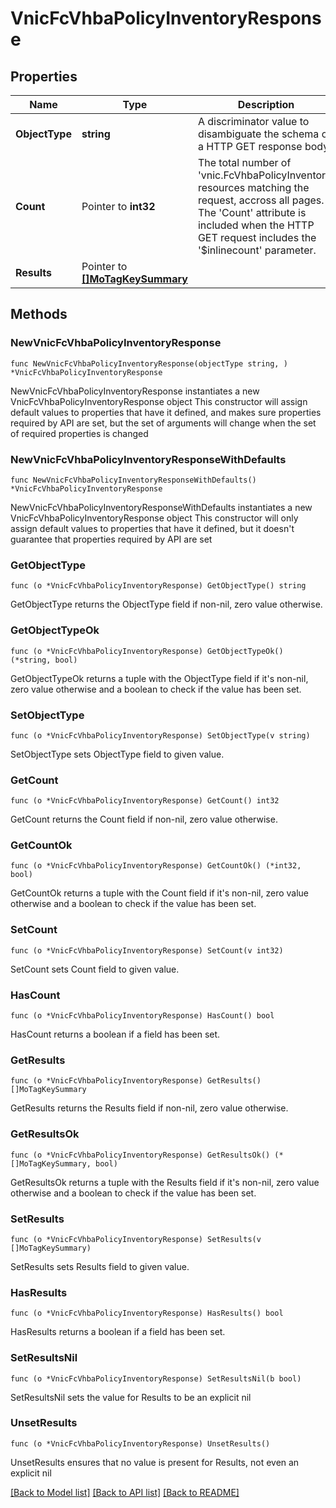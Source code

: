 # VnicFcVhbaPolicyInventoryResponse

## Properties

Name | Type | Description | Notes
------------ | ------------- | ------------- | -------------
**ObjectType** | **string** | A discriminator value to disambiguate the schema of a HTTP GET response body. | 
**Count** | Pointer to **int32** | The total number of &#39;vnic.FcVhbaPolicyInventory&#39; resources matching the request, accross all pages. The &#39;Count&#39; attribute is included when the HTTP GET request includes the &#39;$inlinecount&#39; parameter. | [optional] 
**Results** | Pointer to [**[]MoTagKeySummary**](MoTagKeySummary.md) |  | [optional] 

## Methods

### NewVnicFcVhbaPolicyInventoryResponse

`func NewVnicFcVhbaPolicyInventoryResponse(objectType string, ) *VnicFcVhbaPolicyInventoryResponse`

NewVnicFcVhbaPolicyInventoryResponse instantiates a new VnicFcVhbaPolicyInventoryResponse object
This constructor will assign default values to properties that have it defined,
and makes sure properties required by API are set, but the set of arguments
will change when the set of required properties is changed

### NewVnicFcVhbaPolicyInventoryResponseWithDefaults

`func NewVnicFcVhbaPolicyInventoryResponseWithDefaults() *VnicFcVhbaPolicyInventoryResponse`

NewVnicFcVhbaPolicyInventoryResponseWithDefaults instantiates a new VnicFcVhbaPolicyInventoryResponse object
This constructor will only assign default values to properties that have it defined,
but it doesn't guarantee that properties required by API are set

### GetObjectType

`func (o *VnicFcVhbaPolicyInventoryResponse) GetObjectType() string`

GetObjectType returns the ObjectType field if non-nil, zero value otherwise.

### GetObjectTypeOk

`func (o *VnicFcVhbaPolicyInventoryResponse) GetObjectTypeOk() (*string, bool)`

GetObjectTypeOk returns a tuple with the ObjectType field if it's non-nil, zero value otherwise
and a boolean to check if the value has been set.

### SetObjectType

`func (o *VnicFcVhbaPolicyInventoryResponse) SetObjectType(v string)`

SetObjectType sets ObjectType field to given value.


### GetCount

`func (o *VnicFcVhbaPolicyInventoryResponse) GetCount() int32`

GetCount returns the Count field if non-nil, zero value otherwise.

### GetCountOk

`func (o *VnicFcVhbaPolicyInventoryResponse) GetCountOk() (*int32, bool)`

GetCountOk returns a tuple with the Count field if it's non-nil, zero value otherwise
and a boolean to check if the value has been set.

### SetCount

`func (o *VnicFcVhbaPolicyInventoryResponse) SetCount(v int32)`

SetCount sets Count field to given value.

### HasCount

`func (o *VnicFcVhbaPolicyInventoryResponse) HasCount() bool`

HasCount returns a boolean if a field has been set.

### GetResults

`func (o *VnicFcVhbaPolicyInventoryResponse) GetResults() []MoTagKeySummary`

GetResults returns the Results field if non-nil, zero value otherwise.

### GetResultsOk

`func (o *VnicFcVhbaPolicyInventoryResponse) GetResultsOk() (*[]MoTagKeySummary, bool)`

GetResultsOk returns a tuple with the Results field if it's non-nil, zero value otherwise
and a boolean to check if the value has been set.

### SetResults

`func (o *VnicFcVhbaPolicyInventoryResponse) SetResults(v []MoTagKeySummary)`

SetResults sets Results field to given value.

### HasResults

`func (o *VnicFcVhbaPolicyInventoryResponse) HasResults() bool`

HasResults returns a boolean if a field has been set.

### SetResultsNil

`func (o *VnicFcVhbaPolicyInventoryResponse) SetResultsNil(b bool)`

 SetResultsNil sets the value for Results to be an explicit nil

### UnsetResults
`func (o *VnicFcVhbaPolicyInventoryResponse) UnsetResults()`

UnsetResults ensures that no value is present for Results, not even an explicit nil

[[Back to Model list]](../README.md#documentation-for-models) [[Back to API list]](../README.md#documentation-for-api-endpoints) [[Back to README]](../README.md)


